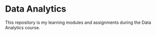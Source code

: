
# Data Analytics

This repository is my learning modules and assignments during the Data Analytics course. 
